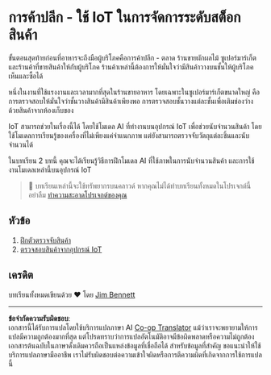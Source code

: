 <!--
CO_OP_TRANSLATOR_METADATA:
{
  "original_hash": "22a1d6e49f2a689fe5bfa7802a7241fc",
  "translation_date": "2025-08-27T21:33:32+00:00",
  "source_file": "5-retail/README.md",
  "language_code": "th"
}
-->
# การค้าปลีก - ใช้ IoT ในการจัดการระดับสต็อกสินค้า

ขั้นตอนสุดท้ายก่อนที่อาหารจะถึงมือผู้บริโภคคือการค้าปลีก - ตลาด ร้านขายผักผลไม้ ซูเปอร์มาร์เก็ต และร้านค้าที่ขายสินค้าให้กับผู้บริโภค ร้านค้าเหล่านี้ต้องการให้มั่นใจว่ามีสินค้าวางบนชั้นให้ผู้บริโภคเห็นและซื้อได้

หนึ่งในงานที่ใช้แรงงานและเวลามากที่สุดในร้านขายอาหาร โดยเฉพาะในซูเปอร์มาร์เก็ตขนาดใหญ่ คือการตรวจสอบให้มั่นใจว่าชั้นวางสินค้ามีสินค้าเพียงพอ การตรวจสอบชั้นวางแต่ละชั้นเพื่อเติมช่องว่างด้วยสินค้าจากห้องเก็บของ

IoT สามารถช่วยในเรื่องนี้ได้ โดยใช้โมเดล AI ที่ทำงานบนอุปกรณ์ IoT เพื่อช่วยนับจำนวนสินค้า โดยใช้โมเดลการเรียนรู้ของเครื่องที่ไม่เพียงแค่จำแนกภาพ แต่ยังสามารถตรวจจับวัตถุแต่ละชิ้นและนับจำนวนได้

ในบทเรียน 2 บทนี้ คุณจะได้เรียนรู้วิธีการฝึกโมเดล AI ที่ใช้ภาพในการนับจำนวนสินค้า และการใช้งานโมเดลเหล่านี้บนอุปกรณ์ IoT

> 💁 บทเรียนเหล่านี้จะใช้ทรัพยากรบนคลาวด์ หากคุณไม่ได้ทำบทเรียนทั้งหมดในโปรเจกต์นี้ อย่าลืม [ทำความสะอาดโปรเจกต์ของคุณ](../clean-up.md)

## หัวข้อ

1. [ฝึกตัวตรวจจับสินค้า](./lessons/1-train-stock-detector/README.md)
1. [ตรวจสอบสินค้าจากอุปกรณ์ IoT](./lessons/2-check-stock-device/README.md)

## เครดิต

บทเรียนทั้งหมดเขียนด้วย ♥️ โดย [Jim Bennett](https://GitHub.com/JimBobBennett)

---

**ข้อจำกัดความรับผิดชอบ**:  
เอกสารนี้ได้รับการแปลโดยใช้บริการแปลภาษา AI [Co-op Translator](https://github.com/Azure/co-op-translator) แม้ว่าเราจะพยายามให้การแปลมีความถูกต้องมากที่สุด แต่โปรดทราบว่าการแปลอัตโนมัติอาจมีข้อผิดพลาดหรือความไม่ถูกต้อง เอกสารต้นฉบับในภาษาดั้งเดิมควรถือเป็นแหล่งข้อมูลที่เชื่อถือได้ สำหรับข้อมูลที่สำคัญ ขอแนะนำให้ใช้บริการแปลภาษามืออาชีพ เราไม่รับผิดชอบต่อความเข้าใจผิดหรือการตีความผิดที่เกิดจากการใช้การแปลนี้